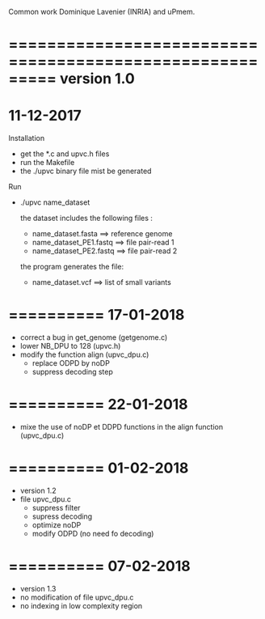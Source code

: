 Common work Dominique Lavenier (INRIA) and uPmem.

=========================================================
version 1.0
=========================================================
11-12-2017
==========

Installation

- get the *.c and upvc.h files
- run the Makefile
- the ./upvc binary file mist be generated

Run

- ./upvc name_dataset

  the dataset includes the following files :
    - name_dataset.fasta      ==> reference genome
    - name_dataset_PE1.fastq  ==> file pair-read 1
    - name_dataset_PE2.fastq  ==> file pair-read 2

  the program generates the file:
    - name_dataset.vcf        ==> list of small variants


==========
17-01-2018
==========

- correct a bug in get_genome (getgenome.c)
- lower NB_DPU to 128 (upvc.h)
- modify the function align (upvc_dpu.c)
   - replace ODPD by noDP
   - suppress decoding step

==========
22-01-2018
==========

- mixe the use of noDP et DDPD functions in the align function (upvc_dpu.c)


==========
01-02-2018
==========

- version 1.2
- file upvc_dpu.c
   - suppress filter
   - supress decoding
   - optimize noDP
   - modify ODPD (no need fo decoding)


==========
07-02-2018
==========

- version 1.3
- no modification of file upvc_dpu.c
- no indexing in low complexity region

